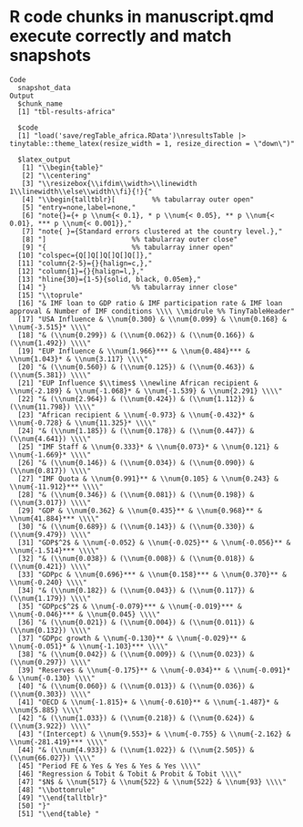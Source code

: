 # R code chunks in manuscript.qmd execute correctly and match snapshots

    Code
      snapshot_data
    Output
      $chunk_name
      [1] "tbl-results-africa"
      
      $code
      [1] "load('save/regTable_africa.RData')\nresultsTable |> tinytable::theme_latex(resize_width = 1, resize_direction = \"down\")"
      
      $latex_output
       [1] "\\begin{table}"                                                                                                                   
       [2] "\\centering"                                                                                                                      
       [3] "\\resizebox{\\ifdim\\width>\\linewidth 1\\linewidth\\else\\width\\fi}{!}{"                                                        
       [4] "\\begin{talltblr}[         %% tabularray outer open"                                                                              
       [5] "entry=none,label=none,"                                                                                                           
       [6] "note{}={+ p \\num{< 0.1}, * p \\num{< 0.05}, ** p \\num{< 0.01}, *** p \\num{< 0.001}},"                                          
       [7] "note{ }={Standard errors clustered at the country level.},"                                                                       
       [8] "]                     %% tabularray outer close"                                                                                  
       [9] "{                     %% tabularray inner open"                                                                                   
      [10] "colspec={Q[]Q[]Q[]Q[]Q[]},"                                                                                                       
      [11] "column{2-5}={}{halign=c,},"                                                                                                       
      [12] "column{1}={}{halign=l,},"                                                                                                         
      [13] "hline{30}={1-5}{solid, black, 0.05em},"                                                                                           
      [14] "}                     %% tabularray inner close"                                                                                  
      [15] "\\toprule"                                                                                                                        
      [16] "& IMF loan to GDP ratio & IMF participation rate & IMF loan approval & Number of IMF conditions \\\\ \\midrule %% TinyTableHeader"
      [17] "USA Influence & \\num{0.300} & \\num{0.099} & \\num{0.168} & \\num{-3.515}* \\\\"                                                 
      [18] "& (\\num{0.299}) & (\\num{0.062}) & (\\num{0.166}) & (\\num{1.492}) \\\\"                                                         
      [19] "EUP Influence & \\num{1.966}*** & \\num{0.484}*** & \\num{1.043}* & \\num{3.117} \\\\"                                            
      [20] "& (\\num{0.560}) & (\\num{0.125}) & (\\num{0.463}) & (\\num{5.381}) \\\\"                                                         
      [21] "EUP Influence $\\times$ \\newline African recipient & \\num{-2.189} & \\num{-1.068}* & \\num{-1.539} & \\num{2.291} \\\\"         
      [22] "& (\\num{2.964}) & (\\num{0.424}) & (\\num{1.112}) & (\\num{11.798}) \\\\"                                                        
      [23] "African recipient & \\num{-0.973} & \\num{-0.432}* & \\num{-0.728} & \\num{11.325}* \\\\"                                         
      [24] "& (\\num{1.185}) & (\\num{0.178}) & (\\num{0.447}) & (\\num{4.641}) \\\\"                                                         
      [25] "IMF Staff & \\num{0.333}* & \\num{0.073}* & \\num{0.121} & \\num{-1.669}* \\\\"                                                   
      [26] "& (\\num{0.146}) & (\\num{0.034}) & (\\num{0.090}) & (\\num{0.817}) \\\\"                                                         
      [27] "IMF Quota & \\num{0.991}** & \\num{0.105} & \\num{0.243} & \\num{-11.912}*** \\\\"                                                
      [28] "& (\\num{0.346}) & (\\num{0.081}) & (\\num{0.198}) & (\\num{3.017}) \\\\"                                                         
      [29] "GDP & \\num{0.362} & \\num{0.435}** & \\num{0.968}** & \\num{41.884}*** \\\\"                                                     
      [30] "& (\\num{0.689}) & (\\num{0.143}) & (\\num{0.330}) & (\\num{9.479}) \\\\"                                                         
      [31] "GDP$^2$ & \\num{-0.052} & \\num{-0.025}** & \\num{-0.056}** & \\num{-1.514}*** \\\\"                                              
      [32] "& (\\num{0.038}) & (\\num{0.008}) & (\\num{0.018}) & (\\num{0.421}) \\\\"                                                         
      [33] "GDPpc & \\num{0.696}*** & \\num{0.158}*** & \\num{0.370}** & \\num{-0.240} \\\\"                                                  
      [34] "& (\\num{0.182}) & (\\num{0.043}) & (\\num{0.117}) & (\\num{1.179}) \\\\"                                                         
      [35] "GDPpc$^2$ & \\num{-0.079}*** & \\num{-0.019}*** & \\num{-0.046}*** & \\num{0.045} \\\\"                                           
      [36] "& (\\num{0.021}) & (\\num{0.004}) & (\\num{0.011}) & (\\num{0.132}) \\\\"                                                         
      [37] "GDPpc growth & \\num{-0.130}** & \\num{-0.029}** & \\num{-0.051}* & \\num{-1.103}*** \\\\"                                        
      [38] "& (\\num{0.042}) & (\\num{0.009}) & (\\num{0.023}) & (\\num{0.297}) \\\\"                                                         
      [39] "Reserves & \\num{-0.175}** & \\num{-0.034}** & \\num{-0.091}* & \\num{-0.130} \\\\"                                               
      [40] "& (\\num{0.060}) & (\\num{0.013}) & (\\num{0.036}) & (\\num{0.303}) \\\\"                                                         
      [41] "OECD & \\num{-1.815}+ & \\num{-0.610}** & \\num{-1.487}* & \\num{5.885} \\\\"                                                     
      [42] "& (\\num{1.033}) & (\\num{0.218}) & (\\num{0.624}) & (\\num{3.922}) \\\\"                                                         
      [43] "(Intercept) & \\num{9.553}+ & \\num{-0.755} & \\num{-2.162} & \\num{-281.419}*** \\\\"                                            
      [44] "& (\\num{4.933}) & (\\num{1.022}) & (\\num{2.505}) & (\\num{66.027}) \\\\"                                                        
      [45] "Period FE & Yes & Yes & Yes & Yes \\\\"                                                                                           
      [46] "Regression & Tobit & Tobit & Probit & Tobit \\\\"                                                                                 
      [47] "$N$ & \\num{517} & \\num{522} & \\num{522} & \\num{93} \\\\"                                                                      
      [48] "\\bottomrule"                                                                                                                     
      [49] "\\end{talltblr}"                                                                                                                  
      [50] "}"                                                                                                                                
      [51] "\\end{table} "                                                                                                                    
      

